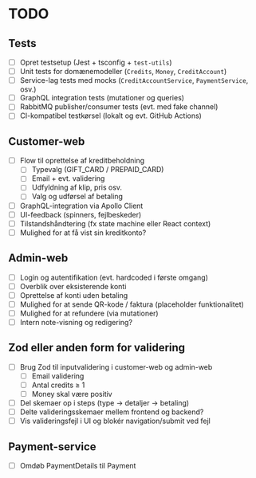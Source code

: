 #  TODO

##  Tests
- [ ] Opret testsetup (Jest + tsconfig + `test-utils`)
- [ ] Unit tests for domænemodeller (`Credits`, `Money`, `CreditAccount`)
- [ ] Service-lag tests med mocks (`CreditAccountService`, `PaymentService`, osv.)
- [ ] GraphQL integration tests (mutationer og queries)
- [ ] RabbitMQ publisher/consumer tests (evt. med fake channel)
- [ ] CI-kompatibel testkørsel (lokalt og evt. GitHub Actions)

## Customer-web
- [ ] Flow til oprettelse af kreditbeholdning
  - [ ] Typevalg (GIFT_CARD / PREPAID_CARD)
  - [ ] Email + evt. validering
  - [ ] Udfyldning af klip, pris osv.
  - [ ] Valg og udførsel af betaling
- [ ] GraphQL-integration via Apollo Client
- [ ] UI-feedback (spinners, fejlbeskeder)
- [ ] Tilstandshåndtering (fx state machine eller React context)
- [ ] Mulighed for at få vist sin kreditkonto?

## Admin-web
- [ ] Login og autentifikation (evt. hardcoded i første omgang)
- [ ] Overblik over eksisterende konti
- [ ] Oprettelse af konti uden betaling
- [ ] Mulighed for at sende QR-kode / faktura (placeholder funktionalitet)
- [ ] Mulighed for at refundere (via mutationer)
- [ ] Intern note-visning og redigering?

## Zod eller anden form for validering
- [ ] Brug Zod til inputvalidering i customer-web og admin-web
  - [ ] Email validering
  - [ ] Antal credits ≥ 1
  - [ ] Money skal være positiv
- [ ] Del skemaer op i steps (type → detaljer → betaling)
- [ ] Delte valideringsskemaer mellem frontend og backend?
- [ ] Vis valideringsfejl i UI og blokér navigation/submit ved fejl

## Payment-service
- [ ] Omdøb PaymentDetails til Payment
